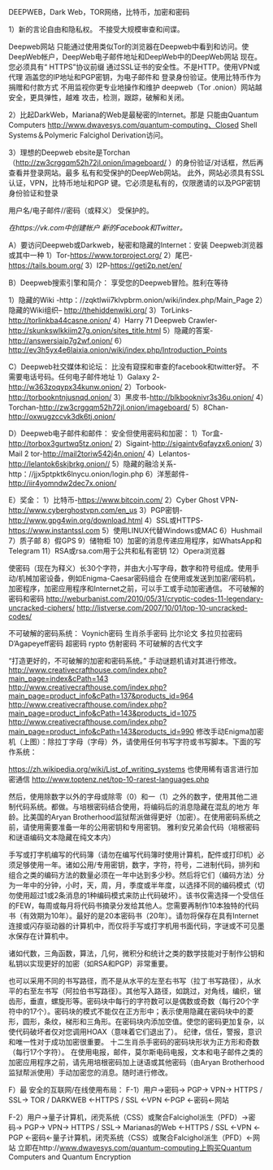 DEEPWEB，Dark Web，TOR网络，比特币，加密和密码

1）新的言论自由和隐私权。
不接受大规模审查和间谍。

Deepweb网站
只能通过使用类似Tor的浏览器在Deepweb中看到和访问。使
DeepWeb帐户，DeepWeb电子邮件地址和DeepWeb中的DeepWeb网站
现在。您必须具有“ HTTPS”协议前缀
通过SSL证书的安全性。不是HTTP。使用VPN或代理
涵盖您的IP地址和PGP密钥，为电子邮件和
登录身份验证。使用比特币作为捐赠和付款方式
不用监视你更专业地操作和维护
deepweb（Tor .onion）网站越安全，更具弹性，越难
攻击，检测，跟踪，破解和关闭。

2）比起DarkWeb，Mariana的Web是最秘密的Internet。那是
只能由Quantum Computers http://www.dwavesys.com/quantum-computing、Closed Shell Systems＆Polymeric Falcighol Derivation访问。

3）理想的Deepweb ebsite是Torchan（http://zw3crggqm52h72jl.onion/imageboard/
）的身份验证/对话框，然后再查看并登录网站。最多
私有和受保护的DeepWeb网站。
此外，网站必须具有SSL认证，VPN，比特币地址和PGP
键。它必须是私有的，仅限邀请的以及PGP密钥身份验证和登录

用户名/电子邮件//密码（或释义）
受保护的。

*在https://vk.com中创建帐户
新的Facebook和Twitter。*

A）要访问Deepweb或Darkweb，秘密和隐藏的Internet：安装
Deepweb浏览器或其中一种
1）Tor-https://www.torproject.org/
2）尾巴-https://tails.boum.org/
3）I2P-https://geti2p.net/en/

B）Deepweb搜索引擎和简介：
享受您的Deepweb冒险。胜利在等待

1）隐藏的Wiki -http：//zqktlwii7klvpbrm.onion/wiki/index.php/Main_Page
2）隐藏的Wiki组织– http://thehiddenwiki.org/
3）TorLinks-http://torlinkba44casne.onion/
4）Harry 71 Deepweb Crawler-http://skunkswlkkiim27g.onion/sites_title.html
5）隐藏的答案-http://answersiaip7g2wf.onion/
6）http://ev3h5yx4e6laixia.onion/wiki/index.php/Introduction_Points

C）Deepweb社交媒体和论坛：
比没有窥探和审查的facebook和twitter好。
不需要电话号码。任何电子邮件地址
1）Galaxy 2-http://w363zoqypx34kunw.onion/
2）Torbook-http://torbookntnjusnqd.onion/
3）黑皮书-http://blkbooknivr3s36u.onion/
4）Torchan-http://zw3crggqm52h72jl.onion/imageboard/
5）8Chan-http://oxwugzccvk3dk6tj.onion/

D）Deepweb电子邮件和邮件：
安全但使用密码和加密：
1）Tor盒-http://torbox3gurtwq5tz.onion/
2）Sigaint-http://sigaintv6qfayzx6.onion/
3）Mail 2 tor-http://mail2toriw542j4n.onion/
4）Lelantos-http://lelantok6skjbrkg.onion//
5）隐藏的融洽关系-http：//jjx5ptpktk6lnycu.onion/login.php
6）洋葱邮件-http://iir4yomndw2dec7x.onion/

E）奖金：
1）比特币-https://www.bitcoin.com/
2）Cyber Ghost VPN-http://www.cyberghostvpn.com/en_us
3）PGP密钥-http://www.gpg4win.org/download.html
4）SSL或HTTPS-https://www.instantssl.com
5）使用LINUX代替Windows或MAC
6）Hushmail
7）质子邮
8）假GPS
9）储物柜
10）加密的消息传递应用程序，如WhatsApp和Telegram
11）RSA或rsa.com用于公共和私有密钥
12）Opera浏览器

使密码（现在为释义）长30个字符，并由大小写字母，数字和符号组成。使用手动/机械加密设备，例如Enigma-Caesar密码组合
在使用或发送到加密/密码机，加密程序，加密应用程序和Internet之前，可以手工或手动加密通信。
不可破解的密码和密码
http://weburbanist.com/2010/05/31/cryptic-codes-11-legendary-uncracked-ciphers/
http://listverse.com/2007/10/01/top-10-uncracked-codes/

不可破解的密码系统：
Voynich密码
生肖杀手密码
比尔论文
多拉贝拉密码
D’Agapeyeff密码
超密码
rypto
仿射密码
不可破解的古代文字

“打造更好的，不可破解的加密和密码系统。”
手动谜题机请对其进行修改。
http://www.creativecrafthouse.com/index.php?main_page=index&cPath=143
http://www.creativecrafthouse.com/index.php?main_page=product_info&cPath=137&products_id=964
http://www.creativecrafthouse.com/index.php?main_page=product_info&cPath=143&products_id=1075
http://www.creativecrafthouse.com/index.php?main_page=product_info&cPath=143&products_id=990
修改手动Enigma加密机（上图）：除拉丁字母（字母）外，请使用任何书写字符或书写脚本。下面的写作系统：

https://zh.wikipedia.org/wiki/List_of_writing_systems
也使用稀有语言进行加密通信
http://www.toptenz.net/top-10-rarest-languages.php

然后，使用除数字以外的字母或除零（0）和一（1）之外的数字，使用其他二进制代码系统。都做。与培根密码结合使用，将编码后的消息隐藏在混乱的地方
年龄。比美国的Aryan Brotherhood监狱帮派做得更好（加密）。在使用密码系统之前，请使用需要准备一年的公用密钥和专用密钥。
雅利安兄弟会代码（培根密码和谜语编码文本隐藏在纯文本内）

手写或打字机编写的代码簿（请勿在编写代码簿时使用计算机，配件或打印机）必须足够使用一年。诸如公用/专用密钥，数字，字符，符号，二进制代码，排列和组合之类的编码方法的数量必须在一年中达到多少秒。然后将它们（编码方法）分为一年中的分钟，小时，天，周，月，季度或半年度，以选择不同的编码模式（切勿使用超过1或2条消息的1种编码模式来防止代码破坏）。该书仅需选择一个受信任的FEW，每周或每月将代码书摘录分发给其他人。您需要再制作10本独特的代码书（有效期为10年）。最好的是20本密码书（20年）。请勿将保存在具有Internet连接或闪存驱动器的计算机中，而仅将手写或打字机用书面代码，字谜或不可见墨水保存在计算机中。

诸如代数，三角函数，算法，几何，微积分和统计之类的数学技能对于制作公钥和私钥以实现更好的加密（如RSA和PGP）非常重要。

也可以采用不同的书写路径，而不是从水平的左至右书写（拉丁书写路径），从水平的右至左书写（阿拉伯书写路径）。其他写入路径，如跳过，对角线，编织，锯齿形，垂直，螺旋形等。密码块中每行的字符数可以是偶数或奇数（每行20个字符中的17个）。密码块的模式不能仅在正方形中；表示使用隐藏在密码块中的菱形，圆形，条纹，梯形和三角形。在密码块内添加空值。使您的密码更加复杂，以使代码破坏者仅对您调用HOAX（意味着它们退出了）。
纪律，信任，警报，意识和唯一性对于成功加密很重要。
十二生肖杀手密码的密码块形状为正方形和奇数（每行17个字符）。
在使用电报，邮件，莫尔斯电码电报，文本和电子邮件之类的加密应用程序之前，请先用培根密码加上谜语或其他密码（由Aryan Brotherhood监狱帮派使用）手动加密您的消息。随时进行修改。

F）最
安全的互联网/在线使用布局：
F-1）用户->密码-> PGP-> VPN-> HTTPS / SSL-> TOR / DARKWEB <-HTTPS / SSL <-VPN <-PGP <-密码<-网站

F-2）用户->量子计算机，闭壳系统（CSS）或聚合Falcighol派生（PFD）->密码-> PGP-> VPN-> HTTPS / SSL-> Marianas的Web <-HTTPS / SSL <-VPN <-PGP <-密码<-量子计算机，闭壳系统（CSS）或聚合Falcighol派生（PFD）<-网站
立即在http://www.dwavesys.com/quantum-computing上购买Quantum Computers and Quantum Encryption
